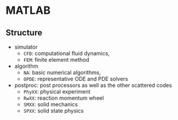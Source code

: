 # MATLAB

## Structure

* simulator
  * `CFD`: computational fluid dynamics,
  * `FEM`: finite element method
* algorithm
  * `NA`: basic numerical algorithms,
  * `OPDE`: representative ODE and PDE solvers
* postproc: post processors as well as the other scattered codes
  * `PhyXX`: physical experiment
  * `RwXX`: reaction momentum wheel
  * `SMXX`: solid mechanics
  * `SPXX`: solid state physics
